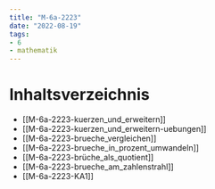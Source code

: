 ```yaml
---
title: "M-6a-2223"
date: "2022-08-19"
tags: 
- 6
- mathematik
---
```

# Inhaltsverzeichnis
- [[M-6a-2223-kuerzen_und_erweitern]]
- [[M-6a-2223-kuerzen_und_erweitern-uebungen]]
- [[M-6a-2223-brueche_vergleichen]]
- [[M-6a-2223-brueche_in_prozent_umwandeln]]
- [[M-6a-2223-brüche_als_quotient]]
- [[M-6a-2223-brueche_am_zahlenstrahl]]
- [[M-6a-2223-KA1]]